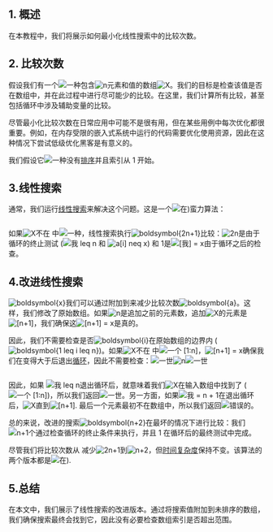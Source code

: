 ## 1. 概述

在本教程中，我们将展示如何最小化线性搜索中的比较次数。

## 2. 比较次数

假设我们有一个![一种](https://www.baeldung.com/wp-content/ql-cache/quicklatex.com-0e55b0b3943237ccfc96979505679274_l3.svg)包含![n](https://www.baeldung.com/wp-content/ql-cache/quicklatex.com-ec4217f4fa5fcd92a9edceba0e708cf7_l3.svg)元素和值的数组![X](https://www.baeldung.com/wp-content/ql-cache/quicklatex.com-7e5fbfa0bbbd9f3051cd156a0f1b5e31_l3.svg)。我们的目标是检查该值是否在数组中，并在此过程中进行尽可能少的比较。在这里，我们计算所有比较，甚至包括循环中涉及辅助变量的比较。

尽管最小化比较次数在日常应用中可能不是很有用，但在某些用例中每次优化都很重要。例如，在内存受限的嵌入式系统中运行的代码需要优化使用资源，因此在这种情况下尝试低级优化黑客是有意义的。

我们假设它![一种](https://www.baeldung.com/wp-content/ql-cache/quicklatex.com-0e55b0b3943237ccfc96979505679274_l3.svg)没有[排序](https://www.baeldung.com/cs/choose-sorting-algorithm)并且索引从 1 开始。

## 3.线性搜索

通常，我们运行[线性搜索](https://www.baeldung.com/cs/linear-search-vs-binary-search)来解决这个问题。这是一个![在)](https://www.baeldung.com/wp-content/ql-cache/quicklatex.com-f8d599809b2f7987726c648086c1981d_l3.svg)蛮力算法：

```

```

如果![X](https://www.baeldung.com/wp-content/ql-cache/quicklatex.com-7e5fbfa0bbbd9f3051cd156a0f1b5e31_l3.svg)不在 中![一种](https://www.baeldung.com/wp-content/ql-cache/quicklatex.com-0e55b0b3943237ccfc96979505679274_l3.svg)，线性搜索执行![boldsymbol{2n+1}](https://www.baeldung.com/wp-content/ql-cache/quicklatex.com-148ceb3de473899e55aeef3f00a44217_l3.svg)比较：![2n](https://www.baeldung.com/wp-content/ql-cache/quicklatex.com-d26f08770166e31916459a8d16a02d05_l3.svg)是由于循环的终止测试 (![我 leq n](https://www.baeldung.com/wp-content/ql-cache/quicklatex.com-e2e8cc8d41289d5d2e4e4ea083ebd88f_l3.svg) 和 ![a[i] neq x](https://www.baeldung.com/wp-content/ql-cache/quicklatex.com-26e450165925d5df9f0f45d536956888_l3.svg)) 和 1是![[我] = x](https://www.baeldung.com/wp-content/ql-cache/quicklatex.com-917e52daf7fcb08c2695e1eabf78c226_l3.svg)由于循环之后的检查。

## 4.改进线性搜索

![boldsymbol{x}](https://www.baeldung.com/wp-content/ql-cache/quicklatex.com-21833b2bb8c2e34527bba67bec119dc4_l3.svg)我们可以通过附加到来减少比较次数![boldsymbol{a}](https://www.baeldung.com/wp-content/ql-cache/quicklatex.com-38ff7188a944c8e2283fa3e93cf3727d_l3.svg)。这样，我们修改了原始数组。如果![n](https://www.baeldung.com/wp-content/ql-cache/quicklatex.com-ec4217f4fa5fcd92a9edceba0e708cf7_l3.svg)是追加之前的元素数，追加![X](https://www.baeldung.com/wp-content/ql-cache/quicklatex.com-7e5fbfa0bbbd9f3051cd156a0f1b5e31_l3.svg)的元素是![[n+1]](https://www.baeldung.com/wp-content/ql-cache/quicklatex.com-773a02b3d3f4041615eed14f9a733137_l3.svg)，我们确保这![[n+1] = x](https://www.baeldung.com/wp-content/ql-cache/quicklatex.com-9a4a6e56fe6718838ad1dce0fa45ad10_l3.svg)是真的。

因此，我们不需要检查是否![boldsymbol{i}](https://www.baeldung.com/wp-content/ql-cache/quicklatex.com-879a961f3662ed2933917d5e76281cd1_l3.svg)在原始数组的边界内 ( ![boldsymbol{1 leq i leq n}](https://www.baeldung.com/wp-content/ql-cache/quicklatex.com-6448c388b80f9833d300acfc3c782b1a_l3.svg))。如果![X](https://www.baeldung.com/wp-content/ql-cache/quicklatex.com-7e5fbfa0bbbd9f3051cd156a0f1b5e31_l3.svg)不在 中![一个 [1:n]](https://www.baeldung.com/wp-content/ql-cache/quicklatex.com-82663808d68429ff1519d91437ca245b_l3.svg)，![[n+1] = x](https://www.baeldung.com/wp-content/ql-cache/quicklatex.com-9a4a6e56fe6718838ad1dce0fa45ad10_l3.svg)确保我们在变得大于后退出[循环](https://www.baeldung.com/cs/loop-invariant)，因此不需要检查：![一世](https://www.baeldung.com/wp-content/ql-cache/quicklatex.com-31318c5dcb226c69e0818e5f7d2422b5_l3.svg)![n](https://www.baeldung.com/wp-content/ql-cache/quicklatex.com-ec4217f4fa5fcd92a9edceba0e708cf7_l3.svg)![一世](https://www.baeldung.com/wp-content/ql-cache/quicklatex.com-31318c5dcb226c69e0818e5f7d2422b5_l3.svg)

```

```

因此，如果 ![我 leq n](https://www.baeldung.com/wp-content/ql-cache/quicklatex.com-e2e8cc8d41289d5d2e4e4ea083ebd88f_l3.svg)退出循环后，就意味着我们![X](https://www.baeldung.com/wp-content/ql-cache/quicklatex.com-7e5fbfa0bbbd9f3051cd156a0f1b5e31_l3.svg)在输入数组中找到了 ( ![一个 [1:n]](https://www.baeldung.com/wp-content/ql-cache/quicklatex.com-82663808d68429ff1519d91437ca245b_l3.svg))，所以我们返回![一世](https://www.baeldung.com/wp-content/ql-cache/quicklatex.com-31318c5dcb226c69e0818e5f7d2422b5_l3.svg)。另一方面，如果![我 = n + 1](https://www.baeldung.com/wp-content/ql-cache/quicklatex.com-d17888b0fc7bb6e774ff2c5db61ebe7f_l3.svg)在退出循环后，![X](https://www.baeldung.com/wp-content/ql-cache/quicklatex.com-7e5fbfa0bbbd9f3051cd156a0f1b5e31_l3.svg)直到![[n+1]](https://www.baeldung.com/wp-content/ql-cache/quicklatex.com-773a02b3d3f4041615eed14f9a733137_l3.svg). 最后一个元素最初不在数组中，所以我们返回![错误的](https://www.baeldung.com/wp-content/ql-cache/quicklatex.com-1bd109d4c0a6d9f4b9978b1f7b1a48a3_l3.svg)。

总的来说，改进的搜索![boldsymbol{n+2}](https://www.baeldung.com/wp-content/ql-cache/quicklatex.com-38a13bb1cbae5c8b8d55dcb0e9ae2b6a_l3.svg)在最坏的情况下进行比较：我们![n+1个](https://www.baeldung.com/wp-content/ql-cache/quicklatex.com-5a69e5b25dbea922b94dadca72a2280f_l3.svg)通过检查循环的终止条件来执行，并且 1 在循环后的最终测试中完成。

尽管我们将比较次数从 减少![2n+1](https://www.baeldung.com/wp-content/ql-cache/quicklatex.com-5dda24cbad8415727cffd106a310ef59_l3.svg)到![n+2](https://www.baeldung.com/wp-content/ql-cache/quicklatex.com-4c27b9c23b65e84a2fefb1a82564ac69_l3.svg)，但[时间复杂度](https://www.baeldung.com/cs/time-vs-space-complexity)保持不变。该算法的两个版本都是![在)](https://www.baeldung.com/wp-content/ql-cache/quicklatex.com-f8d599809b2f7987726c648086c1981d_l3.svg).

## 5.总结

在本文中，我们展示了线性搜索的改进版本。通过将搜索值附加到未排序的数组，我们确保搜索最终会找到它，因此没有必要检查数组索引是否超出范围。